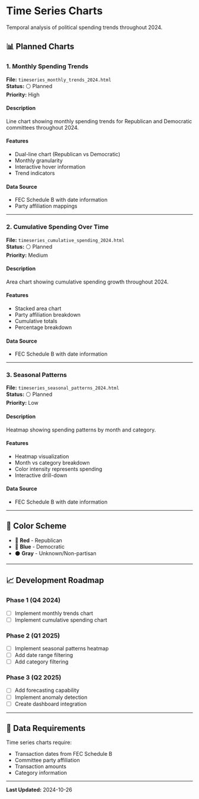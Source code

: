 # Time Series Charts

Temporal analysis of political spending trends throughout 2024.

## 📊 Planned Charts

### 1. Monthly Spending Trends
**File:** `timeseries_monthly_trends_2024.html`  
**Status:** ⚪ Planned  
**Priority:** High

#### Description
Line chart showing monthly spending trends for Republican and Democratic committees throughout 2024.

#### Features
- Dual-line chart (Republican vs Democratic)
- Monthly granularity
- Interactive hover information
- Trend indicators

#### Data Source
- FEC Schedule B with date information
- Party affiliation mappings

---

### 2. Cumulative Spending Over Time
**File:** `timeseries_cumulative_spending_2024.html`  
**Status:** ⚪ Planned  
**Priority:** Medium

#### Description
Area chart showing cumulative spending growth throughout 2024.

#### Features
- Stacked area chart
- Party affiliation breakdown
- Cumulative totals
- Percentage breakdown

#### Data Source
- FEC Schedule B with date information

---

### 3. Seasonal Patterns
**File:** `timeseries_seasonal_patterns_2024.html`  
**Status:** ⚪ Planned  
**Priority:** Low

#### Description
Heatmap showing spending patterns by month and category.

#### Features
- Heatmap visualization
- Month vs category breakdown
- Color intensity represents spending
- Interactive drill-down

#### Data Source
- FEC Schedule B with date information

---

## 🎨 Color Scheme

- 🔴 **Red** - Republican
- 🔵 **Blue** - Democratic
- ⚫ **Gray** - Unknown/Non-partisan

---

## 📈 Development Roadmap

### Phase 1 (Q4 2024)
- [ ] Implement monthly trends chart
- [ ] Implement cumulative spending chart

### Phase 2 (Q1 2025)
- [ ] Implement seasonal patterns heatmap
- [ ] Add date range filtering
- [ ] Add category filtering

### Phase 3 (Q2 2025)
- [ ] Add forecasting capability
- [ ] Implement anomaly detection
- [ ] Create dashboard integration

---

## 📝 Data Requirements

Time series charts require:
- Transaction dates from FEC Schedule B
- Committee party affiliation
- Transaction amounts
- Category information

---

**Last Updated:** 2024-10-26

